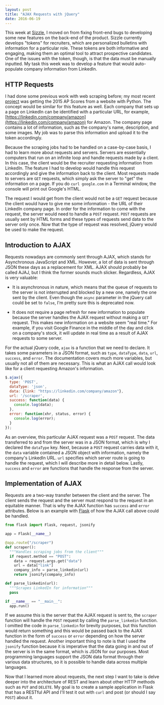 ```yaml
---
layout: post
title: "AJAX Requests with jQuery"
date: 2016-06-19
---
```


This week at [Sizzle](http://gosizzle.io), I moved on from fixing front-end bugs to developing some new features on the back-end of the product. Sizzle currently develops "tokens" for recruiters, which are personalized bulletins with information for a particular role. These tokens are both informative and engaging, making them an optimal tool to attract prospective candidates. One of the issues with the token, though, is that the data must be manually inputted. My task this week was to develop a feature that would auto-populate company information from LinkedIn.

## HTTP Requests

I had done some previous work with web scraping before; my most recent [project](https://github.com/shreydesai/ap-scores) was getting the 2015 AP Scores from a website with Python. The concept would be similar for this feature as well. Each company that sets up a page on LinkedIn can be identified with a particular URL, for example, [https://linkedin.com/company/amazon](https://linkedin.com/company/amazon) for Amazon. The company page contains a lot of information, such as the company's name, description, and some images. My job was to parse this information and upload it to the token accordingly.

Because the scraping jobs had to be handled on a case-by-case basis, I had to learn more about requests and servers. Servers are essentially computers that run on an infinite loop and handle requests made by a client. In this case, the client would be the recruiter requesting information from LinkedIn. The feature I had to develop would handle this request accordingly and give the information back to the client. Most requests made to servers are `GET` requests, which simply ask the server to "get" the information on a page. If you do `curl google.com` in a Terminal window, the console will print out Google's HTML.

The request I would get from the client would not be a `GET` request because the client would have to give me some information - the URL of their LinkedIn company page. In order for the information to come with the request, the server would need to handle a `POST` request. `POST` requests are usually sent by HTML forms and these types of requests send data to the server only once. Now that the type of request was resolved, jQuery would be used to make the request.

## Introduction to AJAX

Requests nowadays are commonly sent through AJAX, which stands for Asynchronous JavaScript and XML. However, a lot of data is sent through JSON these days as a replacement for XML. AJAX should probably be called AJAJ, but I think the former sounds much slicker. Regardless, AJAX is very valuable:

- It is asynchronous in nature, which means that the queue of requests to the server is not interrupted and blocked by a new one, namely the one sent by the client. Even though the `async` parameter in the jQuery call could be set to `false`, I'm pretty sure this is deprecated now.

- It does not require a page refresh for new information to populate because the server handles the AJAX request without making a `GET` request. This makes new information on a website seem "real time." For example, if you visit Google Finance in the middle of the day and click on a company's stock, it will update in real time as a result of AJAX requests to some server.

For the actual jQuery code, `ajax` is a function that we need to declare. It takes some parameters in a JSON format, such as `type`, `dataType`, `data`, `url`, `success`, and `error`. The documentation covers much more variables, but usually not all of them are necessary. This is what an AJAX call would look like for a client requesting Amazon's information.

```javascript
$.ajax({
  type: 'POST',
  dataType: 'json',
  data: {link: "https://linkedin.com/company/amazon"},
  url: '/scraper',
  success: function(data) {
    console.log(data);
  },
  error: function(xhr, status, error) {
    console.log(error);
  }
});
```

As an overview, this particular AJAX request was a `POST` request. The data transferred to and from the server was in a JSON format, which is why I declared the `dataType` key. Next, because a `POST` request carries data with it, the `data` variable contained a JSON object with information, namely the company's LinkedIn URL. `url` specifies which server route is going to handle the request, which I will describe more in detail below. Lastly, `success` and `error` are functions that handle the response from the server.

## Implementation of AJAX

Requests are a two-way transfer between the client and the server. The client sends the request and the server must respond to the request in an equitable manner. That is why the AJAX function has `success` and `error` attributes. Below is an example with [Flask](flask.pocoo.org) of how the AJAX call above could be handled.

```python
from flask import Flask, request, jsonify

app = Flask(__name__)

@app.route("/scraper")
def scraper():
  """Handles scraping jobs from the client"""
  if request.method == "POST":
    data = request.args.get("data")
    url = data["link"]
    company_info = parse_linkedin(url)
    return jsonify(company_info)

def parse_linkedin(url):
  """Scrapes LinkedIn for information"""
  pass

if __name__ == "__main__":
  app.run()
```

If we assume this is the server that the AJAX request is sent to, the `scraper` function will handle the `POST` request by calling the `parse_linkedin` function. I omitted the code in `parse_linkedin` for brevity purposes, but this function would return something and this would be passed back to the AJAX function in the form of `success` or `error` depending on how the server handled the request. Another important thing to note is that I used the `jsonify` function because it is imperative that the data going in and out of the server is in the same format, which is JSON for our purposes. Most programming languages support the JSON data format through their various data structures, so it is possible to handle data across multiple languages.

Now that I learned more about requests, the next step I want to take is delve deeper into the architecture of REST and learn about other HTTP methods such as   `PUT` and `DELETE`. My goal is to create a sample application in Flask that has a RESTful API and I'll test it out with `curl` and post (or should I say `POST`) about it.
